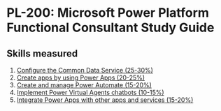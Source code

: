 # PL-200: Microsoft Power Platform Functional Consultant Study Guide
## Skills measured

1. [Configure the Common Data Service (25-30%)](1.%20Configure%20the%20Common%20Data%20Service%20(25-30%25).md)
2. [Create apps by using Power Apps (20-25%)](2.%20Create%20apps%20by%20using%20Power%20Apps%20(20-25%25).md)
3. [Create and manage Power Automate (15-20%)](3.%20Create%20and%20manage%20Power%20Automate%20(15-20%25).md)
4. [Implement Power Virtual Agents chatbots (10-15%)](4.%20Implement%20Power%20Virtual%20Agents%20chatbots%20(10-15%25).md)
5. [Integrate Power Apps with other apps and services (15-20%)](5.%20Integrate%20Power%20Apps%20with%20other%20apps%20and%20services%20(15-20%25).md)